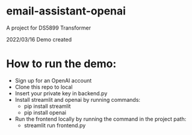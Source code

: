 # email-assistant-openai
A project for DS5899 Transformer

2022/03/16
Demo created

# How to run the demo:

* Sign up for an OpenAI account
* Clone this repo to local
* Insert your private key in backend.py
* Install streamlit and openai by running commands:
  * pip install streamlit
  * pip install openai
* Run the frontend locally by running the command in the project path:
  * streamlit run frontend.py

